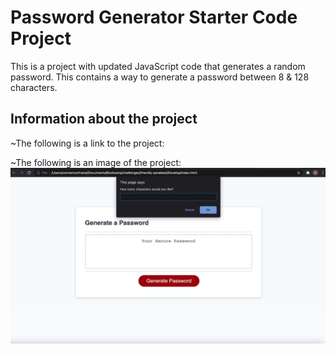 # Password Generator Starter Code Project
This is a project with updated JavaScript code that generates a random password. This contains a way to generate a password between 8 & 128 characters. 

## Information about the project
~The following is a link to the project:

~The following is an image of the project:
![Get Started](./Develop/readme.jpg)

